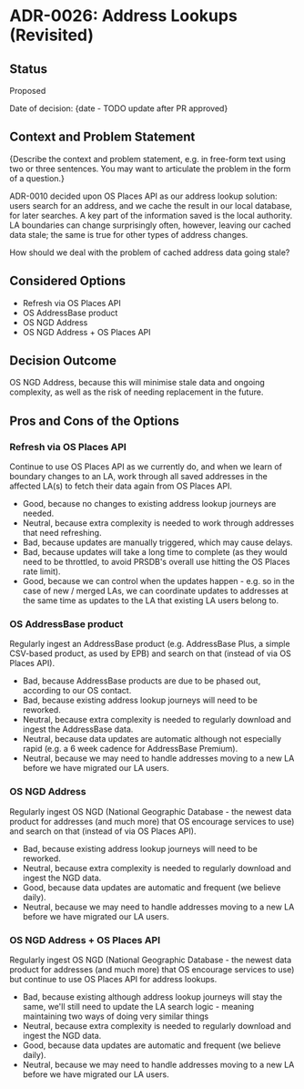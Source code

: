 # ADR-0026: Address Lookups (Revisited)

## Status

Proposed

Date of decision: {date - TODO update after PR approved}

## Context and Problem Statement

{Describe the context and problem statement, e.g. in free-form text using two or three sentences. You may want to
articulate the problem in the form of a question.}

ADR-0010 decided upon OS Places API as our address lookup solution: users search for an address, and we cache the
result in our local database, for later searches. A key part of the information saved is the local authority. LA
boundaries can change surprisingly often, however, leaving our cached data stale; the same is true for other types
of address changes.

How should we deal with the problem of cached address data going stale?

## Considered Options

* Refresh via OS Places API
* OS AddressBase product
* OS NGD Address
* OS NGD Address + OS Places API

## Decision Outcome

OS NGD Address, because this will minimise stale data and ongoing complexity, as well as the risk of needing replacement
in the future.

## Pros and Cons of the Options

### Refresh via OS Places API

Continue to use OS Places API as we currently do, and when we learn of boundary changes to an LA, work through all
saved addresses in the affected LA(s) to fetch their data again from OS Places API.

* Good, because no changes to existing address lookup journeys are needed.
* Neutral, because extra complexity is needed to work through addresses that need refreshing.
* Bad, because updates are manually triggered, which may cause delays.
* Bad, because updates will take a long time to complete (as they would need to be throttled, to avoid PRSDB's overall
  use hitting the OS Places rate limit).
* Good, because we can control when the updates happen - e.g. so in the case of new / merged LAs, we can coordinate
  updates to addresses at the same time as updates to the LA that existing LA users belong to.


### OS AddressBase product

Regularly ingest an AddressBase product (e.g. AddressBase Plus, a simple CSV-based product, as used by EPB) and search
on that (instead of via OS Places API).

* Bad, because AddressBase products are due to be phased out, according to our OS contact.
* Bad, because existing address lookup journeys will need to be reworked.
* Neutral, because extra complexity is needed to regularly download and ingest the AddressBase data.
* Neutral, because data updates are automatic although not especially rapid (e.g. a 6 week cadence for AddressBase
  Premium).
* Neutral, because we may need to handle addresses moving to a new LA before we have migrated our LA users.


### OS NGD Address

Regularly ingest OS NGD (National Geographic Database - the newest data product for addresses (and much more) that OS encourage
services to use) and search on that (instead of via OS Places API).

* Bad, because existing address lookup journeys will need to be reworked.
* Neutral, because extra complexity is needed to regularly download and ingest the NGD data.
* Good, because data updates are automatic and frequent (we believe daily).
* Neutral, because we may need to handle addresses moving to a new LA before we have migrated our LA users.


### OS NGD Address + OS Places API

Regularly ingest OS NGD (National Geographic Database - the newest data product for addresses (and much more) that OS encourage
services to use) but continue to use OS Places API for address lookups.

* Bad, because existing although address lookup journeys will stay the same, we'll still need to update the LA search
  logic - meaning maintaining two ways of doing very similar things
* Neutral, because extra complexity is needed to regularly download and ingest the NGD data.
* Good, because data updates are automatic and frequent (we believe daily).
* Neutral, because we may need to handle addresses moving to a new LA before we have migrated our LA users.